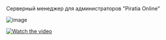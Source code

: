 Серверный менеджер для администраторов "Piratia Online"

![image](https://user-images.githubusercontent.com/48921349/149081673-96c42872-ae5b-4850-bd66-2e6f67a6b164.png)

[![Watch the video](![image](https://user-images.githubusercontent.com/48921349/149085629-1cfe125a-0af7-4544-a666-f2c98830a960.png))](https://skr.sh/vBy2nq86gMw)
